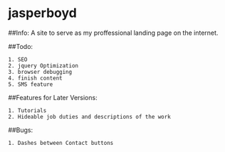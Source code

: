 jasperboyd
==========

##Info:
A site to serve as my proffessional landing page on the internet. 

##Todo:

	1. SEO 
	2. jquery Optimization 
	3. browser debugging
	4. finish content
	5. SMS feature
	
##Features for Later Versions: 

	1. Tutorials 
	2. Hideable job duties and descriptions of the work
	
##Bugs:
	
	1. Dashes between Contact buttons 